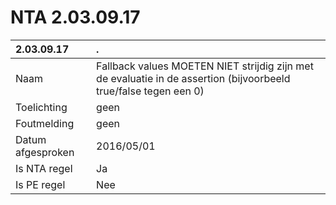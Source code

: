 # NTA 2.03.09.17

 2.03.09.17 | . 
 :--- | :--- 
 Naam | Fallback values MOETEN NIET strijdig zijn met de evaluatie in de assertion (bijvoorbeeld true/false tegen een 0) 
 Toelichting | geen 
 Foutmelding | geen 
 Datum afgesproken | 2016/05/01 
 Is NTA regel | Ja 
 Is PE regel | Nee 
